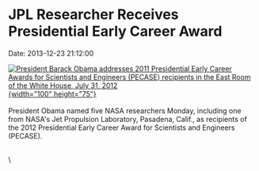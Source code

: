JPL Researcher Receives Presidential Early Career Award
=======================================================

Date: 2013-12-23 21:12:00

[![President Barack Obama addresses 2011 Presidential Early Career
Awards for Scientists and Engineers (PECASE) recipients in the East Room
of the White House, July 31,
2012](http://www.jpl.nasa.gov/images/people/20131223/20120731-pecase-th.jpg){width="100"
height="75"}](http://www.jpl.nasa.gov/news/news.php?release=2013-376&rn=news.xml&rst=3997)\
\
President Obama named five NASA researchers Monday, including one from
NASA\'s Jet Propulsion Laboratory, Pasadena, Calif., as recipients of
the 2012 Presidential Early Career Award for Scientists and Engineers
(PECASE).

\
\
